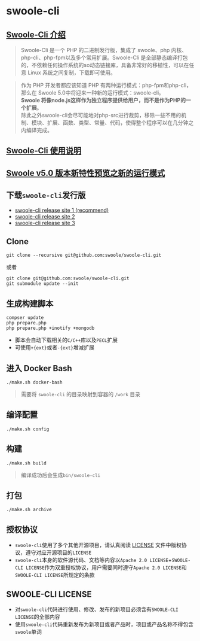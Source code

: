 # swoole-cli

## [Swoole-Cli 介绍](https://zhuanlan.zhihu.com/p/581695339)

> Swoole-Cli 是一个 PHP 的二进制发行版，集成了 swoole、php 内核、php-cli、php-fpm以及多个常用扩展。Swoole-Cli 是全部静态编译打包的，不依赖任何操作系统的so动态链接库，具备非常好的移植性，可以在任意 Linux 系统之间复制，下载即可使用。

> 作为 PHP 开发者都应该知道 PHP 有两种运行模式：php-fpm和php-cli，那么在 Swoole 5.0中将迎来一种新的运行模式：swoole-cli。   
> <strong>Swoole 将像node.js这样作为独立程序提供给用户，而不是作为PHP的一个扩展</strong>。   
> 除此之外swoole-cli会尽可能地对php-src进行裁剪，移除一些不用的机制、模块、扩展、函数、类型、常量、代码，使得整个程序可以在几分钟之内编译完成。

## [Swoole-Cli 使用说明](https://wenda.swoole.com/detail/108876)

## [Swoole v5.0 版本新特性预览之新的运行模式](https://zhuanlan.zhihu.com/p/459983471)

## 下载`swoole-cli`发行版

- [swoole-cli release site 1 (recommend)](https://www.swoole.com/download)
- [swoole-cli release site 2](https://github.com/swoole/swoole-src/releases)
- [swoole-cli release site 3](https://github.com/swoole/swoole-cli/releases/tag/v5.0.1)


## Clone
```shell
git clone --recursive git@github.com:swoole/swoole-cli.git
```

或者
```shell
git clone git@github.com:swoole/swoole-cli.git
git submodule update --init
```

## 生成构建脚本

```shell
compser update
php prepare.php
php prepare.php +inotify +mongodb
```

* 脚本会自动下载相关的`C/C++`库以及`PECL`扩展
* 可使用`+{ext}`或者`-{ext}`增减扩展

## 进入 Docker Bash

```shell
./make.sh docker-bash
```

> 需要将 `swoole-cli` 的目录映射到容器的 `/work` 目录

## 编译配置

```shell
./make.sh config
```

## 构建

```shell
./make.sh build
```

> 编译成功后会生成`bin/swoole-cli`

## 打包

```shell
./make.sh archive
```

## 授权协议

* `swoole-cli`使用了多个其他开源项目，请认真阅读 [LICENSE](bin/LICENSE) 文件中版权协议，遵守对应开源项目的`LICENSE`
* `swoole-cli`本身的软件源代码、文档等内容以`Apache 2.0 LICENSE`+`SWOOLE-CLI LICENSE`作为双重授权协议，用户需要同时遵守`Apache 2.0 LICENSE`和`SWOOLE-CLI LICENSE`所规定的条款

## SWOOLE-CLI LICENSE

* 对`swoole-cli`代码进行使用、修改、发布的新项目必须含有`SWOOLE-CLI LICENSE`的全部内容
* 使用`swoole-cli`代码重新发布为新项目或者产品时，项目或产品名称不得包含`swoole`单词
